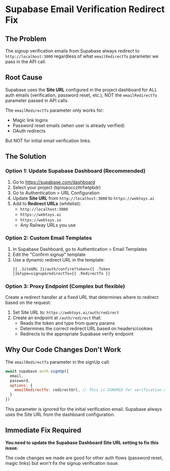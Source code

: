 # Supabase Email Verification Redirect Fix

## The Problem
The signup verification emails from Supabase always redirect to `http://localhost:3000` regardless of what `emailRedirectTo` parameter we pass in the API call.

## Root Cause
Supabase uses the **Site URL** configured in the project dashboard for ALL auth emails (verification, password reset, etc.), NOT the `emailRedirectTo` parameter passed in API calls.

The `emailRedirectTo` parameter only works for:
- Magic link logins
- Password reset emails (when user is already verified)
- OAuth redirects

But NOT for initial email verification links.

## The Solution

### Option 1: Update Supabase Dashboard (Recommended)
1. Go to https://supabase.com/dashboard
2. Select your project (tqniseocczttrfwtpbdr)
3. Go to Authentication > URL Configuration
4. Update **Site URL** from `http://localhost:3000` to `https://webtoys.ai`
5. Add to **Redirect URLs** (whitelist):
   - `http://localhost:3000`
   - `https://webtoys.ai`
   - `https://webtoys.io`
   - Any Railway URLs you use

### Option 2: Custom Email Templates
1. In Supabase Dashboard, go to Authentication > Email Templates
2. Edit the "Confirm signup" template
3. Use a dynamic redirect URL in the template:
   ```
   {{ .SiteURL }}/auth/confirm?token={{ .Token }}&type=signup&redirectTo={{ .RedirectTo }}
   ```

### Option 3: Proxy Endpoint (Complex but flexible)
Create a redirect handler at a fixed URL that determines where to redirect based on the request:

1. Set Site URL to: `https://webtoys.ai/auth/redirect`
2. Create an endpoint at `/auth/redirect` that:
   - Reads the token and type from query params
   - Determines the correct redirect URL based on headers/cookies
   - Redirects to the appropriate Supabase verify endpoint

## Why Our Code Changes Don't Work

The `emailRedirectTo` parameter in the signUp call:
```javascript
await supabase.auth.signUp({
  email,
  password,
  options: {
    emailRedirectTo: redirectUrl, // This is IGNORED for verification emails!
  }
})
```

This parameter is ignored for the initial verification email. Supabase always uses the Site URL from the dashboard configuration.

## Immediate Fix Required

**You need to update the Supabase Dashboard Site URL setting to fix this issue.**

The code changes we made are good for other auth flows (password reset, magic links) but won't fix the signup verification issue.